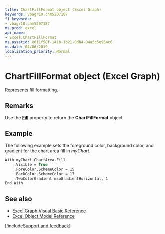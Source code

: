 ```yaml
---
title: ChartFillFormat object (Excel Graph)
keywords: vbagr10.chm5207187
f1_keywords:
- vbagr10.chm5207187
ms.prod: excel
api_name:
- Excel.ChartFillFormat
ms.assetid: e011f58f-141b-1b21-0db4-04a5c5e964c6
ms.date: 04/06/2019
localization_priority: Normal
---
```



# ChartFillFormat object (Excel Graph)

Represents fill formatting.


## Remarks

Use the **[Fill](Excel.Fill.md)** property to return the **ChartFillFormat** object. 


## Example

The following example sets the foreground color, background color, and gradient for the chart area fill in _myChart_.

```vb
With myChart.ChartArea.Fill 
    .Visible = True 
    .ForeColor.SchemeColor = 15 
    .BackColor.SchemeColor = 17 
    .TwoColorGradient msoGradientHorizontal, 1 
End With
```

## See also

- [Excel Graph Visual Basic Reference](overview/excel/graph-visual-basic-reference.md)
- [Excel Object Model Reference](overview/excel/object-model.md)

[!include[Support and feedback](~/includes/feedback-boilerplate.md)]